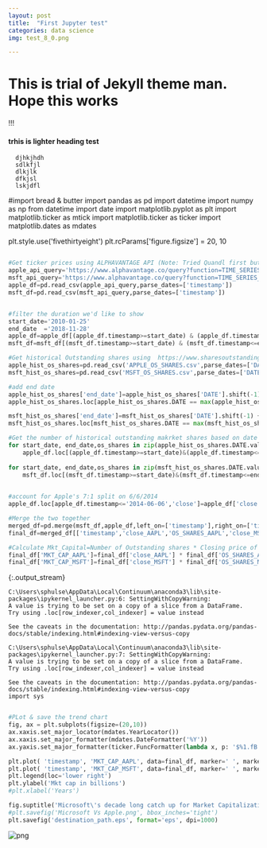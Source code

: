 ```yaml
---
layout: post
title:  "First Jupyter test"
categories: data science
img: test_8_0.png

---
```



# This is trial of Jekyll theme man. Hope this works
!!!

#### trhis is lighter heading test

      djhkjhdh
      sdlkfjl
      dlkjlk
      dfkjsl
      lskjdfl
      

#import bread & butter
import pandas as pd
import datetime
import numpy as np
from datetime import date
import matplotlib.pyplot as plt
import matplotlib.ticker as mtick
import matplotlib.ticker as ticker
import matplotlib.dates as mdates


plt.style.use('fivethirtyeight')
plt.rcParams['figure.figsize'] = 20, 10







  <div class="input_area" markdown="1">
  
```python

#Get ticker prices using ALPHAVANTAGE API (Note: Tried Quandl first but they haven't updated their data since 03/27/2018. See here for details https://github.com/quantopian/zipline/issues/2145)
apple_api_query='https://www.alphavantage.co/query?function=TIME_SERIES_DAILY&symbol=AAPL&outputsize=full&apikey=C4NAJ99Y5APM920K&datatype=csv'
msft_api_query='https://www.alphavantage.co/query?function=TIME_SERIES_DAILY&symbol=MSFT&outputsize=full&apikey=C4NAJ99Y5APM920K&datatype=csv'
apple_df=pd.read_csv(apple_api_query,parse_dates=['timestamp'])
msft_df=pd.read_csv(msft_api_query,parse_dates=['timestamp'])


#filter the duration we'd like to show
start_date='2010-01-25'
end_date  ='2018-11-28'
apple_df=apple_df[(apple_df.timestamp>=start_date) & (apple_df.timestamp<=end_date)]
msft_df=msft_df[(msft_df.timestamp>=start_date) & (msft_df.timestamp<=end_date)]
```

  </div>
  

  <div class="input_area" markdown="1">
  
```python
#Get historical Outstanding shares using  https://www.sharesoutstandinghistory.com
apple_hist_os_shares=pd.read_csv('APPLE_OS_SHARES.csv',parse_dates=['DATE'])
msft_hist_os_shares=pd.read_csv('MSFT_OS_SHARES.csv',parse_dates=['DATE'])

#add end date
apple_hist_os_shares['end_date']=apple_hist_os_shares['DATE'].shift(-1) + pd.DateOffset(-1)
apple_hist_os_shares.loc[apple_hist_os_shares.DATE == max(apple_hist_os_shares.DATE),'end_date']='2099-12-31 00:00:00'

msft_hist_os_shares['end_date']=msft_hist_os_shares['DATE'].shift(-1) + pd.DateOffset(-1)
msft_hist_os_shares.loc[msft_hist_os_shares.DATE == max(msft_hist_os_shares.DATE),'end_date']='2099-12-31 00:00:00'
```

  </div>
  

  <div class="input_area" markdown="1">
  
```python
#Get the number of historical outstanding makrket shares based on date
for start_date, end_date,os_shares in zip(apple_hist_os_shares.DATE.values, apple_hist_os_shares.end_date.values,apple_hist_os_shares.AAPL_OS_SHARES):
    apple_df.loc[(apple_df.timestamp>=start_date)&(apple_df.timestamp<=end_date),'OS_SHARES']=os_shares
    
for start_date, end_date,os_shares in zip(msft_hist_os_shares.DATE.values, msft_hist_os_shares.end_date.values,msft_hist_os_shares.MSFT_OS_SHARES):
    msft_df.loc[(msft_df.timestamp>=start_date)&(msft_df.timestamp<=end_date),'OS_SHARES']=os_shares    
    
```

  </div>
  

  <div class="input_area" markdown="1">
  
```python
#account for Apple's 7:1 split on 6/6/2014
apple_df.loc[apple_df.timestamp<='2014-06-06','close']=apple_df['close']/7
```

  </div>
  

  <div class="input_area" markdown="1">
  
```python
#Merge the two together
merged_df=pd.merge(msft_df,apple_df,left_on=['timestamp'],right_on=['timestamp'],how='inner',suffixes=('_MSFT', '_AAPL'))
final_df=merged_df[['timestamp','close_AAPL','OS_SHARES_AAPL','close_MSFT','OS_SHARES_MSFT']]

#Calculate Mkt_Capital=Number of Outstanding shares * Closing price of share
final_df['MKT_CAP_AAPL']=final_df['close_AAPL'] * final_df['OS_SHARES_AAPL'] 
final_df['MKT_CAP_MSFT']=final_df['close_MSFT'] * final_df['OS_SHARES_MSFT'] 

```

  </div>
  
  {:.output_stream}
  ```
  C:\Users\sphulse\AppData\Local\Continuum\anaconda3\lib\site-packages\ipykernel_launcher.py:6: SettingWithCopyWarning: 
A value is trying to be set on a copy of a slice from a DataFrame.
Try using .loc[row_indexer,col_indexer] = value instead

See the caveats in the documentation: http://pandas.pydata.org/pandas-docs/stable/indexing.html#indexing-view-versus-copy
  
C:\Users\sphulse\AppData\Local\Continuum\anaconda3\lib\site-packages\ipykernel_launcher.py:7: SettingWithCopyWarning: 
A value is trying to be set on a copy of a slice from a DataFrame.
Try using .loc[row_indexer,col_indexer] = value instead

See the caveats in the documentation: http://pandas.pydata.org/pandas-docs/stable/indexing.html#indexing-view-versus-copy
  import sys

  ```
  

  <div class="input_area" markdown="1">
  
```python

#PLot & save the trend chart
fig, ax = plt.subplots(figsize=(20,10))
ax.xaxis.set_major_locator(mdates.YearLocator())
ax.xaxis.set_major_formatter(mdates.DateFormatter('%Y'))
ax.yaxis.set_major_formatter(ticker.FuncFormatter(lambda x, p: '$%1.fB' % (x*1e-9)))

plt.plot( 'timestamp', 'MKT_CAP_AAPL', data=final_df, marker=' ', markerfacecolor='blue', markersize=8, color='red', linewidth=1)
plt.plot( 'timestamp', 'MKT_CAP_MSFT', data=final_df, marker=' ', markerfacecolor='red', markersize=8, color='green', linewidth=1)
plt.legend(loc='lower right')
plt.ylabel('Mkt cap in billions')
#plt.xlabel('Years')

fig.suptitle('Microsoft\'s decade long catch up for Market Capitalization',ha='center',va='bottom',fontsize=30,fontweight=2)
#plt.savefig('Microsoft Vs Apple.png', bbox_inches='tight')
plt.savefig('destination_path.eps', format='eps', dpi=1000)
```

  </div>
  

![png]({{https://skamble6666.github.io}}{{cards}}/assets/img/test_8_0.png)



  <div class="input_area" markdown="1">
  
```python

```

  </div>
  
